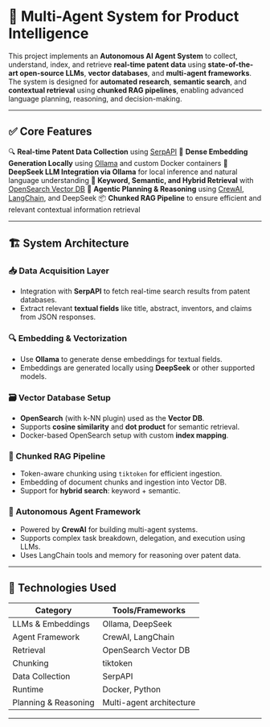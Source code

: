 # 🧠 Multi-Agent System for Product Intelligence 

This project implements an **Autonomous AI Agent System** to collect, understand, index, and retrieve **real-time patent data** using **state-of-the-art open-source LLMs**, **vector databases**, and **multi-agent frameworks**. The system is designed for **automated research**, **semantic search**, and **contextual retrieval** using **chunked RAG pipelines**, enabling advanced language planning, reasoning, and decision-making.

---

## ✅ Core Features

🔍 **Real-time Patent Data Collection** using [SerpAPI](https://serpapi.com/)
🧬 **Dense Embedding Generation Locally** using [Ollama](https://ollama.com/) and custom Docker containers
🧠 **DeepSeek LLM Integration via Ollama** for local inference and natural language understanding
🔑 **Keyword, Semantic, and Hybrid Retrieval** with [OpenSearch Vector DB](https://opensearch.org/)
🤖 **Agentic Planning & Reasoning** using [CrewAI](https://github.com/joaomdmoura/crewAI), [LangChain](https://www.langchain.com/), and DeepSeek
📦 **Chunked RAG Pipeline** to ensure efficient and relevant contextual information retrieval

---

## 🏗️ System Architecture

### 📥 Data Acquisition Layer
- Integration with **SerpAPI** to fetch real-time search results from patent databases.
- Extract relevant **textual fields** like title, abstract, inventors, and claims from JSON responses.

### 🔍 Embedding & Vectorization
- Use **Ollama** to generate dense embeddings for textual fields.
- Embeddings are generated locally using **DeepSeek** or other supported models.

### 🗃️ Vector Database Setup
- **OpenSearch** (with k-NN plugin) used as the **Vector DB**.
- Supports **cosine similarity** and **dot product** for semantic retrieval.
- Docker-based OpenSearch setup with custom **index mapping**.

### 🔄 Chunked RAG Pipeline
- Token-aware chunking using `tiktoken` for efficient ingestion.
- Embedding of document chunks and ingestion into Vector DB.
- Support for **hybrid search**: keyword + semantic.

### 🤖 Autonomous Agent Framework
- Powered by **CrewAI** for building multi-agent systems.
- Supports complex task breakdown, delegation, and execution using LLMs.
- Uses LangChain tools and memory for reasoning over patent data.

---

## 🔧 Technologies Used

| Category | Tools/Frameworks |
|---------|------------------|
| LLMs & Embeddings | Ollama, DeepSeek |
| Agent Framework | CrewAI, LangChain |
| Retrieval | OpenSearch Vector DB |
| Chunking | tiktoken |
| Data Collection | SerpAPI |
| Runtime | Docker, Python |
| Planning & Reasoning | Multi-agent architecture |

---




